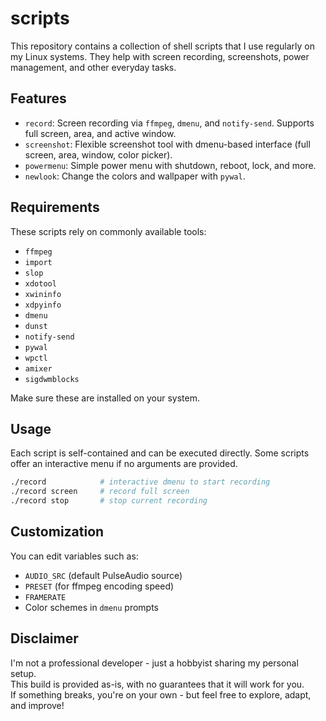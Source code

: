 # scripts

This repository contains a collection of shell scripts that I use regularly on my Linux systems. They help with screen recording, screenshots, power management, and other everyday tasks.

## Features

- `record`: Screen recording via `ffmpeg`, `dmenu`, and `notify-send`. Supports full screen, area, and active window.
- `screenshot`: Flexible screenshot tool with dmenu-based interface (full screen, area, window, color picker).
- `powermenu`: Simple power menu with shutdown, reboot, lock, and more.
- `newlook`: Change the colors and wallpaper with `pywal`.

## Requirements

These scripts rely on commonly available tools:

- `ffmpeg`
- `import`
- `slop`
- `xdotool`
- `xwininfo`
- `xdpyinfo`
- `dmenu`
- `dunst`
- `notify-send`
- `pywal`
- `wpctl`
- `amixer`
- `sigdwmblocks`

Make sure these are installed on your system.

## Usage

Each script is self-contained and can be executed directly. Some scripts offer an interactive menu if no arguments are provided.

```bash
./record            # interactive dmenu to start recording
./record screen     # record full screen
./record stop       # stop current recording
```

## Customization

You can edit variables such as:

- `AUDIO_SRC` (default PulseAudio source)
- `PRESET` (for ffmpeg encoding speed)
- `FRAMERATE`
- Color schemes in `dmenu` prompts

## Disclaimer

I'm not a professional developer - just a hobbyist sharing my personal setup.  
This build is provided as-is, with no guarantees that it will work for you.  
If something breaks, you're on your own - but feel free to explore, adapt, and improve!
